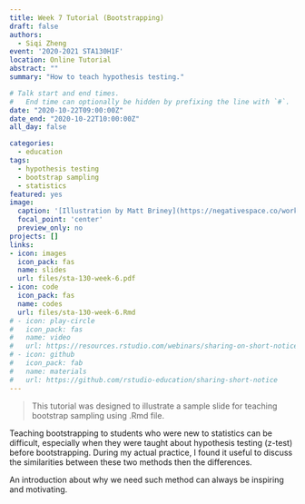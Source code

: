 ```yaml
---
title: Week 7 Tutorial (Bootstrapping)
draft: false
authors: 
  - Siqi Zheng
event: '2020-2021 STA130H1F'
location: Online Tutorial
abstract: ""
summary: "How to teach hypothesis testing."

# Talk start and end times.
#   End time can optionally be hidden by prefixing the line with `#`.
date: "2020-10-22T09:00:00Z"
date_end: "2020-10-22T10:00:00Z"
all_day: false

categories:
  - education
tags:
  - hypothesis testing
  - bootstrap sampling
  - statistics
featured: yes
image:
  caption: '[Illustration by Matt Briney](https://negativespace.co/workshop-desk-print-paper-vintage/)'
  focal_point: 'center'
  preview_only: no
projects: []
links:
- icon: images
  icon_pack: fas
  name: slides
  url: files/sta-130-week-6.pdf
- icon: code
  icon_pack: fas
  name: codes
  url: files/sta-130-week-6.Rmd
# - icon: play-circle
#   icon_pack: fas
#   name: video
#   url: https://resources.rstudio.com/webinars/sharing-on-short-notice-how-to-get-your-materials-online-with-r-markdown
# - icon: github
#   icon_pack: fab
#   name: materials
#   url: https://github.com/rstudio-education/sharing-short-notice
---
```


> This tutorial was designed to illustrate a sample slide for teaching bootstrap sampling using .Rmd file.

Teaching bootstrapping to students who were new to statistics can be difficult, especially when they were taught about hypothesis testing (z-test) before bootstrapping. During my actual practice, I found it useful to discuss the similarities between these two methods then the differences. 

An introduction about why we need such method can always be inspiring and motivating.
